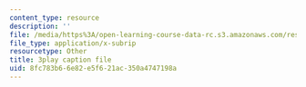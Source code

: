 ```yaml
---
content_type: resource
description: ''
file: /media/https%3A/open-learning-course-data-rc.s3.amazonaws.com/res-6-012-introduction-to-probability-spring-2018/8fc783b66e82e5f621ac350a4747198a_6UMv4vb4y7c.srt
file_type: application/x-subrip
resourcetype: Other
title: 3play caption file
uid: 8fc783b6-6e82-e5f6-21ac-350a4747198a
---
```

